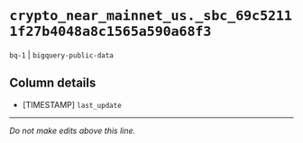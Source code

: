 # `crypto_near_mainnet_us._sbc_69c52111f27b4048a8c1565a590a68f3`
`bq-1` | `bigquery-public-data`

## Column details
* [TIMESTAMP] `last_update`

-------------------------------------------------------------------------------
*Do not make edits above this line.*
